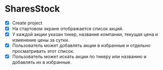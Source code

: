 # SharesStock

- [x] Create project
- [x] На стартовом экране отображается список акций. 
- [x] У каждой акции указан тикер, название компании, текущая цена и изменение цены за сутки.
- [x] Пользователь может добавлять акции в избранные и отдельно просматривать этот список.
- [x] Пользователь может искать акции по тикеру или названию и добавлять их в избранные.
